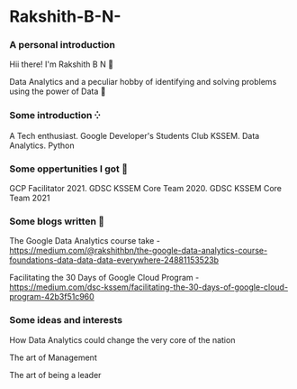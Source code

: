 # Rakshith-B-N-
### A personal introduction 
Hii there! I'm Rakshith B N 👋

Data Analytics and a peculiar hobby of identifying and solving problems using the power of Data 🧠

### Some introduction ⁛
A Tech enthusiast. Google Developer's Students Club KSSEM. Data Analytics. Python

### Some oppertunities I got 🎉
GCP Facilitator 2021. 
GDSC KSSEM Core Team 2020.
GDSC KSSEM Core Team 2021

### Some blogs written 🔅
The Google Data Analytics course take - https://medium.com/@rakshithbn/the-google-data-analytics-course-foundations-data-data-data-everywhere-24881153523b

Facilitating the 30 Days of Google Cloud Program - https://medium.com/dsc-kssem/facilitating-the-30-days-of-google-cloud-program-42b3f51c960

### Some ideas and interests  
How Data Analytics could change the very core of the nation 

The art of Management 

The art of being a leader
